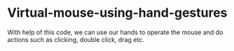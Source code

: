 # Virtual-mouse-using-hand-gestures
With help of this code, we can use our hands to operate the mouse and do actions such as clicking, double click, drag etc.
